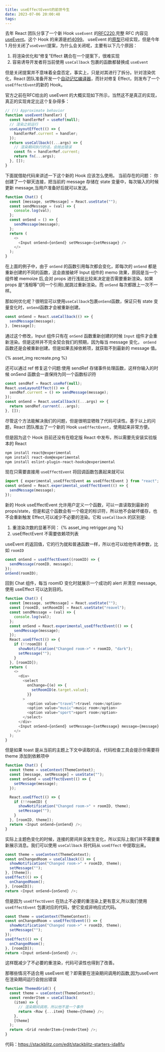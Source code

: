 ```yaml
---
title: useEffectEvent的前世今生
date: 2023-07-06 20:00:48
tags:
---
```


去年 React 团队分享了一个新 Hook `useEvent` 的[RFC220](https://github.com/reactjs/rfcs/pull/220),完整 RFC 内容见[useEvent](https://github.com/reactjs/rfcs/blob/useevent/text/0000-useevent.md)。这个 Hook 的来源是[#14099](https://github.com/facebook/react/issues/14099)。 useEvent 的[原型](https://github.com/facebook/react/pull/25229)已经实现，但是今年 1 月份关闭了`useEvent`提案，为什么会关闭呢，主要有以下几个原因：

1. 将渲染优化和“修复”Effect 耦合在一个提案下，很难实现
2. 容易诱导开发者将当前使用 `useCallback` 包裹的函数都替换成 `useEvent`
   
   
但是关闭提案并不意味着全盘否定，事实上，只是对其进行了拆分。针对渲染优化，React 团队准备开发一个[自动记忆编译器](https://www.youtube.com/watch?v=lGEMwh32soc)，而针对修复 Effect，则发布了一个 `useEffectEvent`的新的 Hook。

官方之前在RFC给出的 useEvent 的大概实现如下所示，当然这不是真正的实现，真正的实现肯定比这个复杂得多：

```javascript
// (!) Approximate behavior
function useEvent(handler) {
  const handlerRef = useRef(null);
  // 渲染之前运行
  useLayoutEffect(() => {
    handlerRef.current = handler;
  });
  return useCallback((...args) => {
    // 渲染期间执行的话，会抛出错误
    const fn = handlerRef.current;
    return fn(...args);
  }, []);
}
```

下面就借助代码来讲述一下这个新的 Hook 应该怎么使用。
当前存在的问题：
你创建了一个聊天连接，把当前的 message 存储在 state 变量中，每次输入的时候更新 message,当用户准备好后就可以发送。

```javascript
function Chat() {
  const [message, setMessage] = React.useState("");
  const sendMessage = (val) => {
    console.log(val);
  };
  const onSend = () => {
    sendMessage(message);
  };
  return (
    <>
      <Input onSend={onSend} setMessage={setMessage} />
    </>
  );
}
```

在上面的例子中，由于 `onSend` 的函数引用每次都会变化，即每次的 `onSend` 都是重新创建的不同的函数，这会直接破坏 Input 组件的 memo 效果，原因是当一个组件被 memoize 后,会对 props 进行浅层比较来决定是否需要重新渲染。如果 props 是“浅相等”(同一个引用),就跳过重新渲染。而 `onSend` 每次都跟上一次不一样。

那如何优化呢？很明显可以使用`useCallback`包裹`onSend`函数，保证只有 state 变量变化时，`onSend`函数才会被重新创建。

```javascript
const onSend = React.useCallback(() => {
  sendMessage(message);
}, [message]);
```

通过这个修改，Input 组件只有在 `onSend` 函数重新创建的时候 `Input` 组件才会重新渲染。但是这样并不完全契合我们的预期，因为每当 message 变化， `onSend` 函数还是会被重新创建。但是如果去掉依赖项，就获取不到最新的 message 值。

{% asset_img recreate.png %}

还可以通过 ref 修复这个问题:使用 sendRef 存储事件处理函数，这样你输入的时候 onSend 函数会一直保持为同一个函数标识符

```javascript
const sendRef = React.useRef(null);
React.useLayoutEffect(() => {
  sendRef.current = () => sendMessage(message);
});
const onSend = React.useCallback((...args) => {
  return sendRef.current(...args);
}, []);
```

尽管这个方法能解决我们的问题，但是很明显牺牲了代码可读性。基于以上的问题，React 团队推出了一个新的 Hook `useEffectEvent`，使用起来非常方便。

但是因为这个 Hook 目前还没有在稳定版 React 中发布，所以需要先安装实验版本的 React

```bash
npm install react@experimental
npm install react-dom@experimental
npm install eslint-plugin-react-hooks@experimental
```

现在只需要直接用 `useEffectEvent` 将回调函数包裹起来就可以

```javascript
import { experimental_useEffectEvent as useEffectEvent } from "react";
const onSend = React.experimental_useEffectEvent(() => {
  sendMessage(message);
});
```

新的 Hook useEffectEvent 允许用户定义一个函数，可以一直读取到最新的 props/state，但是和这个函数会有一个稳定的标识符，所以他不会破坏缓存，也不会重新触发 Effect,可以减少不必要的渲染。它和 `useCallback` 的区别是:

1. 重渲染次数的显著不同：
   {% asset_img retrigger.png %}
2. useEffectEvent 不需要依赖项列表

useEvent 的返回值，它的行为就和普通函数一样，所以也可以给他传递参数，比如 `roomID`

```javascript
const onSend = useEffectEvent((roomID) => {
  sendMessage(roomID, message);
});
onSend(roomID);
```

回到 Chat 组件，每当 roomID 变化时就展示一个成功的 alert 并清空 message,使用 useEffect 可以达到目的。

```javascript
function Chat() {
  const [message, setMessage] = React.useState("");
  const [roomID, setRoomID] = React.useState("reavel");
  const sendMessage = (val) => {
    console.log(val);
  };
  const onSend = React.experimental_useEffectEvent(() => {
    sendMessage(message);
  });
  React.useEffect(() => {
    if (!!roomID) {
      showNotification("Changed room->" + roomID, "dark");
      setMessage("");
    }
  }, [roomID]);
  return (
    <>
      <div>
        <select
          onChange={(e) => {
            setRoomID(e.target.value);
          }}
        >
          <option value="travel">travel room</option>
          <option value="music">music room</option>
          <option value="sport">sport room</option>
        </select>
      </div>
      <Input onSend={onSend} setMessage={setMessage} message={message} />
    </>
  );
}
```

但是如果 toast 是从当前的主题上下文中读取的话，代码检查工具会提示你需要将 theme 添加到依赖项中

```javascript
function Chat() {
  const theme = useContext(ThemeContext);
  const [message, setMessage] = useState("");
  const onSend = useEffectEvent(() => {
    setMessage(message);
  });

  React.useEffect(() => {
    if (!!roomID) {
      showNotification("Changed room->" + roomID, theme);
      setMessage("");
    }
  }, [roomID, theme]);
  return <Input onSend={onSend} />;
}
```

实际上主题色变化的时候，连接的房间并没发生变化，所以实际上我们并不需要重新展示消息。我们可以使用 `useCallback` 将代码从 `useEffect` 中提取出来。

```javascript
const theme = useContext(ThemeContext);
const onChangedRoom = useCallback(() => {
  showNotification("Changed room->" + roomID, theme);
  setMessage("");
}, [theme]);
useEffect(() => {
  onChangedRoom();
}, [roomID]);
return <Input onSend={onSend} />;
```

但是因为 `useEffectEvent` 在防止不必要的重渲染上更有意义,所以我们使用 `useEffectEvent` 包裹对应的代码，使它变成非响应式代码。

```javascript
const theme = useContext(ThemeContext);
const onChangedRoom = useEffectEvent(() => {
  showNotification("Changed room->" + roomID, theme);
  setMessage("");
});
useEffect(() => {
  onChangedRoom();
}, [roomID]);
return <Input onSend={onSend} />;
```

这样既减少了不必要的重渲染，代码可读性也得到了改善。

那哪些情况不适合用 useEvent 呢？即需要在渲染期间调用的函数,因为useEvent在渲染期间运行会抛出错误
```javascript
function ThemedGrid() {
  const theme = useContext(ThemeContext);
  const renderItem = useCallback(
    (item) => {
      // 渲染期间调用，所以他不是一个事件
      return <Row {...item} theme={theme} />;
    },
    [theme]
  );
  return <Grid renderItem={renderItem} />;
}
```
代码：https://stackblitz.com/edit/stackblitz-starters-ida8fu
